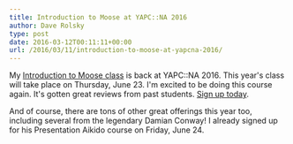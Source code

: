 ```yaml
---
title: Introduction to Moose at YAPC::NA 2016
author: Dave Rolsky
type: post
date: 2016-03-12T00:11:11+00:00
url: /2016/03/11/introduction-to-moose-at-yapcna-2016/
---
```


My [Introduction to Moose class][1] is back at YAPC::NA 2016. This year's class will take place on
Thursday, June 23. I'm excited to be doing this course again. It's gotten great reviews from past
students. [Sign up today][2].

And of course, there are tons of other great offerings this year too, including several from the
legendary Damian Conway! I already signed up for his Presentation Aikido course on Friday, June 24.

[1]: http://www.yapcna.org/yn2016/tutorials.html#Moose
[2]: http://www.yapcna.org/yn2016/purchase
